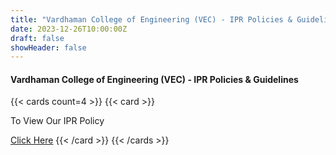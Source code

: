 ```yaml
---
title: "Vardhaman College of Engineering (VEC) - IPR Policies & Guidelines"
date: 2023-12-26T10:00:00Z
draft: false
showHeader: false
---
```

#### Vardhaman College of Engineering (VEC) - IPR Policies & Guidelines

{{< cards count=4 >}}
{{< card >}}

To View Our IPR Policy

[Click Here](https://vardhaman.org/wp-content/uploads/2021/04/IPR.pdf)
{{< /card >}}
{{< /cards >}}
